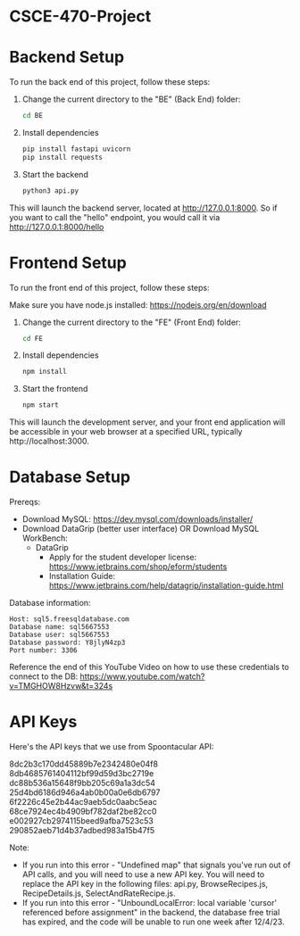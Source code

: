 # CSCE-470-Project

# Backend Setup

To run the back end of this project, follow these steps:

1. Change the current directory to the "BE" (Back End) folder:
   ```bash
   cd BE
2. Install dependencies
    ```bash
    pip install fastapi uvicorn
    pip install requests
3. Start the backend
    ```bash
    python3 api.py

This will launch the backend server, located at http://127.0.0.1:8000. So if you want to call the "hello" endpoint, you would call it via http://127.0.0.1:8000/hello


# Frontend Setup

To run the front end of this project, follow these steps:

Make sure you have node.js installed: https://nodejs.org/en/download

1. Change the current directory to the "FE" (Front End) folder:
   ```bash
   cd FE
2. Install dependencies
    ```bash
    npm install
3. Start the frontend
    ```bash
    npm start

This will launch the development server, and your front end application will be accessible in your web browser at a specified URL, typically http://localhost:3000.

# Database Setup

Prereqs:
- Download MySQL: https://dev.mysql.com/downloads/installer/
- Download DataGrip (better user interface) OR Download MySQL WorkBench: 
   - DataGrip
        - Apply for the student developer license: https://www.jetbrains.com/shop/eform/students
        - Installation Guide: https://www.jetbrains.com/help/datagrip/installation-guide.html

Database information: 

```
Host: sql5.freesqldatabase.com
Database name: sql5667553
Database user: sql5667553
Database password: Y8jlyN4zp3
Port number: 3306
```
Reference the end of this YouTube Video on how to use these credentials to connect to the DB:
https://www.youtube.com/watch?v=TMGHOW8Hzvw&t=324s

# API Keys

Here's the API keys that we use from Spoontacular API:

8dc2b3c170dd45889b7e2342480e04f8
 
8db4685761404112bf99d59d3bc2719e
 
dc88b536a15648f9bb205c69a1a3dc54
 
25d4bd6186d946a4ab0b00a0e6db6797
 
6f2226c45e2b44ac9aeb5dc0aabc5eac
 
68ce7924ec4b4909bf782daf2be82cc0
 
e002927cb2974115beed9afba7523c53
 
290852aeb71d4b37adbed983a15b47f5

Note:
- If you run into this error - "Undefined map" that signals you've run out of API calls, and you will need to use a new API key. You will need to replace the API key in the following files: api.py, BrowseRecipes.js, RecipeDetails.js, SelectAndRateRecipe.js.
- If you run into this error - "UnboundLocalError: local variable 'cursor' referenced before assignment" in the backend, the database free trial has expired, and the code will be unable to run one week after 12/4/23.

